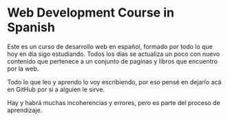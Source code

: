 # Web Development Course in Spanish

Este es un curso de desarrollo web en español, formado por todo lo que hoy en día sigo estudiando. Todos los días se actualiza un poco con nuevo contenido que pertenece a un conjunto de paginas y libros que encuentro por la web. 

Todo lo que leo y aprendo lo voy escribiendo, por eso pensé en dejarlo acá en GitHub por si a alguien le sirve.

Hay y habrá muchas incoherencias y errores, pero es parte del proceso de aprendizaje.